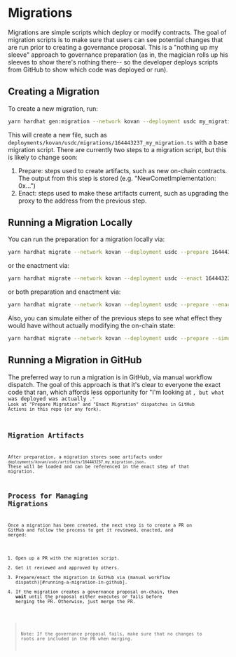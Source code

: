 
# Migrations

Migrations are simple scripts which deploy or modify contracts. The goal of migration scripts is to make sure that users can see potential changes that are run prior to creating a governance proposal. This is a "nothing up my sleeve" approach to governance preparation (as in, the magician rolls up his sleeves to show there's nothing there-- so the developer deploys scripts from GitHub to show which code was deployed or run).

## Creating a Migration

To create a new migration, run:

```sh
yarn hardhat gen:migration --network kovan --deployment usdc my_migration
```

This will create a new file, such as `deployments/kovan/usdc/migrations/164443237_my_migration.ts` with a base migration script. There are currently two steps to a migration script, but this is likely to change soon:

 1. Prepare: steps used to create artifacts, such as new on-chain contracts. The output from this step is stored (e.g. "NewCometImplementation: 0x...")
 2. Enact: steps used to make these artifacts current, such as upgrading the proxy to the address from the previous step.

## Running a Migration Locally

You can run the preparation for a migration locally via:

```sh
yarn hardhat migrate --network kovan --deployment usdc --prepare 164443237_my_migration
```

or the enactment via:

```sh
yarn hardhat migrate --network kovan --deployment usdc --enact 164443237_my_migration
```

or both preparation and enactment via:

```sh
yarn hardhat migrate --network kovan --deployment usdc --prepare --enact 164443237_my_migration
```

Also, you can simulate either of the previous steps to see what effect they would have without actually modifying the on-chain state:

```sh
yarn hardhat migrate --network kovan --deployment usdc --prepare --simulate 164443237_my_migration
```

## Running a Migration in GitHub

The preferred way to run a migration is in GitHub, via manual workflow dispatch. The goal of this approach is that it's clear to everyone the exact code that ran, which affords less opportunity for "I'm looking at <CODE X>, but what was deployed was actually <CODE Y>." Look at "Prepare Migration" and "Enact Migration" dispatches in GitHub Actions in this repo (or any fork).

## Migration Artifacts

After preparation, a migration stores some artifacts under `deployments/kovan/usdc/artifacts/164443237_my_migration.json`. These will be loaded and can be referenced in the enact step of that migration.

## Process for Managing Migrations

Once a migration has been created, the next step is to create a PR on GitHub and follow the process to get it reviewed, enacted, and merged:

 1. Open up a PR with the migration script.
 2. Get it reviewed and approved by others.
 3. Prepare/enact the migration in GitHub via (manual workflow dispatch)[#running-a-migration-in-github].
 4. If the migration creates a governance proposal on-chain, then **wait** until the proposal either executes or fails before merging the PR. Otherwise, just merge the PR.

> Note: If the governance proposal fails, make sure that no changes to roots are included in the PR when merging.
